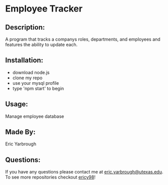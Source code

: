 # Employee Tracker

## Description:
A program that tracks a companys roles, departments, and employees and features the ability to update each.

## Installation:
* download node.js
* clone my repo
* use your mysql profile
* type 'npm start' to begin

## Usage:
Manage employee database

## Made By:
Eric Yarbrough 

## Questions:
If you have any questions please contact me at eric.yarbrough@utexas.edu. To see more repositories checkout [ericy98](https://github.com/ericy98/)!
